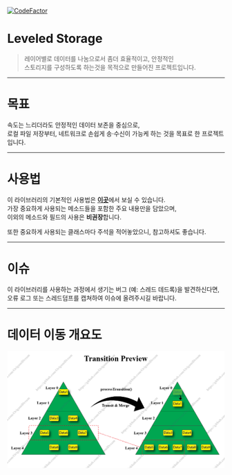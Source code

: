 [![CodeFactor](https://www.codefactor.io/repository/github/origamidream/leveled-storage/badge)](https://www.codefactor.io/repository/github/origamidream/leveled-storage)

# Leveled Storage
 
>레이어별로 데이터를 나눔으로서 좀더 효율적이고, 안정적인 <br/>
스토리지를 구성하도록 하는것을 목적으로 만들어진 프로젝트입니다.

******

# 목표
속도는 느리더라도 안정적인 데이터 보존을 중심으로,<br/>
로컬 파일 저장부터, 네트워크로 손쉽게 송·수신이 가능케 하는 것을 목표로 한 프로젝트입니다.

******

# 사용법
이 라이브러리의 기본적인 사용법은 [**이곳**](https://github.com/OrigamiDream/Leveled-Storage/blob/master/src/main/java/av/is/leveledstorage/example/ExampleStorage.java)에서 보실 수 있습니다.<br/>
가장 중요하게 사용되는 메소드들을 포함한 주요 내용만을 담았으며,<br/>
이외의 메소드와 필드의 사용은 **비권장**합니다.

또한 중요하게 사용되는 클래스마다 주석을 적어놓았으니, 참고하셔도 좋습니다.

******

# 이슈
이 라이브러리를 사용하는 과정에서 생기는 버그 (예: 스레드 데드록)을 발견하신다면,
오류 로그 또는 스레드덤프를 캡쳐하여 이슈에 올려주시길 바랍니다.

******

# 데이터 이동 개요도
![Transition](/TransitionPreview.png "Transition Preview")
